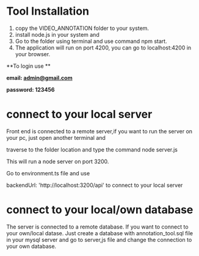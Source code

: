**Tool Installation**
=====================

1.  copy the VIDEO\_ANNOTATION folder to your system.
2.  install node.js in your system and
3.  Go to the folder using terminal and use command npm start.
4.  The application will run on port 4200, you can go to localhost:4200 in your browser.

**To login use **

**email: admin@gmail.com**

**password: 123456**

**connect to your local server**
================================

Front end is connected to a remote server,if you want to run the server on your pc, just open another terminal and 

traverse to the folder location and type the command node server.js

This will run a node server on port 3200.

Go to environment.ts file and use

 backendUrl: 'http://localhost:3200/api' to connect to your local server

**connect to your local/own database**
======================================

The server is connected to a remote database. If you want to connect to your own/local datase. Just create a database with annotation\_tool.sql file in your mysql server and go to server,js file and change the connection to your own database.